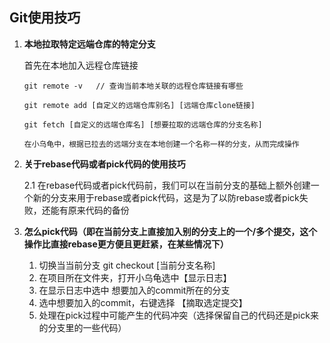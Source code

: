 ## Git使用技巧
1. **本地拉取特定远端仓库的特定分支**

    首先在本地加入远程仓库链接
    
    ```
    git remote -v   // 查询当前本地关联的远程仓库链接有哪些
   
   git remote add [自定义的远端仓库别名] [远端仓库clone链接]
   
   git fetch [自定义的远端仓库名] [想要拉取的远端仓库的分支名称]
   
   在小乌龟中，根据已拉去的远端分支在本地创建一个名称一样的分支，从而完成操作
   ```

2. **关于rebase代码或者pick代码的使用技巧**

   2.1 在rebase代码或者pick代码前，我们可以在当前分支的基础上额外创建一个新的分支来用于rebase或者pick代码，这是为了以防rebase或者pick失败，还能有原来代码的备份


3. **怎么pick代码（即在当前分支上直接加入别的分支上的一个/多个提交，这个操作比直接rebase更方便且更赶紧，在某些情况下）**

   1. 切换当当前分支  git checkout [当前分支名称]
   2. 在项目所在文件夹，打开小乌龟选中【显示日志】
   3. 在显示日志中选中 想要加入的commit所在的分支
   4. 选中想要加入的commit，右键选择 【摘取选定提交】
   5. 处理在pick过程中可能产生的代码冲突（选择保留自己的代码还是pick来的分支里的一些代码）
